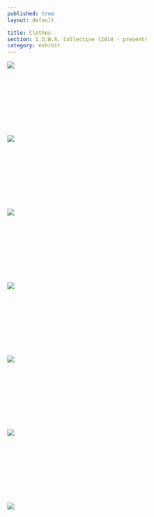 ```yaml
---
published: true
layout: default

title: Clothes
section: I.O.W.A. Collective (2014 - present)
category: exhibit
---
```


<img src="https://farm1.staticflickr.com/266/20012044535_ee09342d03_c.jpg">
<br><br>
<br><br>
<br><br>
<br><br>
<br><br>
<img src="https://farm1.staticflickr.com/320/20004288162_536cd82407_c.jpg">
<br><br>
<br><br>
<br><br>
<br><br>
<br><br>
<img src="https://farm1.staticflickr.com/330/20012159055_feb27fcb40_c.jpg">
<br><br>
<br><br>
<br><br>
<br><br>
<br><br>
<img src="https://farm1.staticflickr.com/550/20017393071_28145234e0_c.jpg">
<br><br>
<br><br>
<br><br>
<br><br>
<br><br>
<img src="https://farm1.staticflickr.com/380/20004520232_c2c4e0a38a_c.jpg">
<br><br>
<br><br>
<br><br>
<br><br>
<br><br>
<img src="https://farm1.staticflickr.com/301/19825594799_ec4cb934b6_c.jpg">
<br><br>
<br><br>
<br><br>
<br><br>
<br><br>
<img src="https://farm1.staticflickr.com/505/19824155238_c3d0aea2e2_c.jpg">
